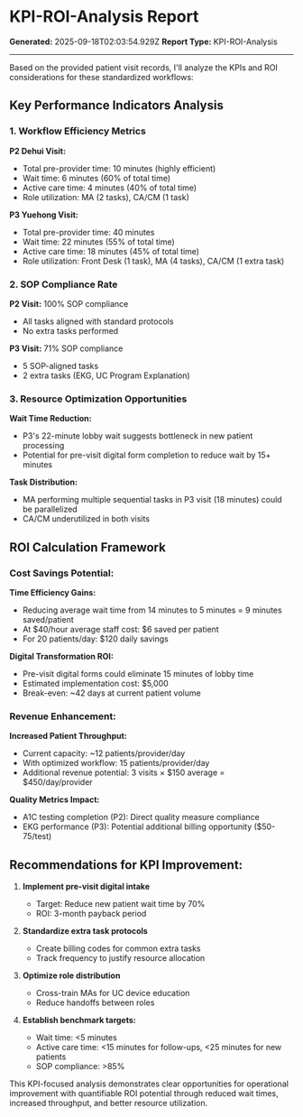 # KPI-ROI-Analysis Report

**Generated:** 2025-09-18T02:03:54.929Z
**Report Type:** KPI-ROI-Analysis

---

Based on the provided patient visit records, I'll analyze the KPIs and ROI considerations for these standardized workflows:

## Key Performance Indicators Analysis

### 1. **Workflow Efficiency Metrics**

**P2 Dehui Visit:**
- Total pre-provider time: 10 minutes (highly efficient)
- Wait time: 6 minutes (60% of total time)
- Active care time: 4 minutes (40% of total time)
- Role utilization: MA (2 tasks), CA/CM (1 task)

**P3 Yuehong Visit:**
- Total pre-provider time: 40 minutes
- Wait time: 22 minutes (55% of total time)
- Active care time: 18 minutes (45% of total time)
- Role utilization: Front Desk (1 task), MA (4 tasks), CA/CM (1 extra task)

### 2. **SOP Compliance Rate**

**P2 Visit:** 100% SOP compliance
- All tasks aligned with standard protocols
- No extra tasks performed

**P3 Visit:** 71% SOP compliance
- 5 SOP-aligned tasks
- 2 extra tasks (EKG, UC Program Explanation)

### 3. **Resource Optimization Opportunities**

**Wait Time Reduction:**
- P3's 22-minute lobby wait suggests bottleneck in new patient processing
- Potential for pre-visit digital form completion to reduce wait by 15+ minutes

**Task Distribution:**
- MA performing multiple sequential tasks in P3 visit (18 minutes) could be parallelized
- CA/CM underutilized in both visits

## ROI Calculation Framework

### Cost Savings Potential:

**Time Efficiency Gains:**
- Reducing average wait time from 14 minutes to 5 minutes = 9 minutes saved/patient
- At $40/hour average staff cost: $6 saved per patient
- For 20 patients/day: $120 daily savings

**Digital Transformation ROI:**
- Pre-visit digital forms could eliminate 15 minutes of lobby time
- Estimated implementation cost: $5,000
- Break-even: ~42 days at current patient volume

### Revenue Enhancement:

**Increased Patient Throughput:**
- Current capacity: ~12 patients/provider/day
- With optimized workflow: 15 patients/provider/day
- Additional revenue potential: 3 visits × $150 average = $450/day/provider

**Quality Metrics Impact:**
- A1C testing completion (P2): Direct quality measure compliance
- EKG performance (P3): Potential additional billing opportunity ($50-75/test)

## Recommendations for KPI Improvement:

1. **Implement pre-visit digital intake** 
   - Target: Reduce new patient wait time by 70%
   - ROI: 3-month payback period

2. **Standardize extra task protocols**
   - Create billing codes for common extra tasks
   - Track frequency to justify resource allocation

3. **Optimize role distribution**
   - Cross-train MAs for UC device education
   - Reduce handoffs between roles

4. **Establish benchmark targets:**
   - Wait time: <5 minutes
   - Active care time: <15 minutes for follow-ups, <25 minutes for new patients
   - SOP compliance: >85%

This KPI-focused analysis demonstrates clear opportunities for operational improvement with quantifiable ROI potential through reduced wait times, increased throughput, and better resource utilization.